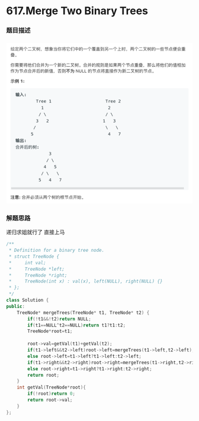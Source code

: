 # 617.Merge Two Binary Trees   
### 题目描述  

### ![image-20190820202215843](README.assets/image-20190820202215843.png) 

### 解题思路

递归求姐就行了 直接上马

```cpp
/**
 * Definition for a binary tree node.
 * struct TreeNode {
 *     int val;
 *     TreeNode *left;
 *     TreeNode *right;
 *     TreeNode(int x) : val(x), left(NULL), right(NULL) {}
 * };
 */
class Solution {
public:
    TreeNode* mergeTrees(TreeNode* t1, TreeNode* t2) {
        if(!t1&&!t2)return NULL;
        if(t1==NULL^t2==NULL)return t1?t1:t2;
        TreeNode*root=t1;
        
        root->val=getVal(t1)+getVal(t2);
        if(t1->left&&t2->left)root->left=mergeTrees(t1->left,t2->left);
        else root->left=t1->left?t1->left:t2->left;
        if(t1->right&&t2->right)root->right=mergeTrees(t1->right,t2->right);
        else root->right=t1->right?t1->right:t2->right;
        return root;
    }
    int getVal(TreeNode*root){
        if(!root)return 0;
        return root->val;
    }
};

```

